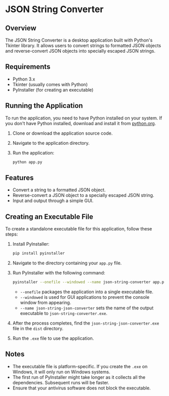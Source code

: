 
# JSON String Converter

## Overview
The JSON String Converter is a desktop application built with Python's Tkinter library. It allows users to convert strings to formatted JSON objects and reverse-convert JSON objects into specially escaped JSON strings.

## Requirements
- Python 3.x
- Tkinter (usually comes with Python)
- PyInstaller (for creating an executable)

## Running the Application
To run the application, you need to have Python installed on your system. If you don't have Python installed, download and install it from [python.org](https://www.python.org/downloads/).

1. Clone or download the application source code.

2. Navigate to the application directory.

3. Run the application:
    ```bash
    python app.py
    ```

## Features
- Convert a string to a formatted JSON object.
- Reverse-convert a JSON object to a specially escaped JSON string.
- Input and output through a simple GUI.

## Creating an Executable File
To create a standalone executable file for this application, follow these steps:

1. Install PyInstaller:
    ```bash
    pip install pyinstaller
    ```

2. Navigate to the directory containing your `app.py` file.

3. Run PyInstaller with the following command:
    ```bash
    pyinstaller --onefile --windowed --name json-string-converter app.py
    ```

    - `--onefile` packages the application into a single executable file.
    - `--windowed` is used for GUI applications to prevent the console window from appearing.
    - `--name json-string-json-converter` sets the name of the output executable to `json-string-converter.exe`.

4. After the process completes, find the `json-string-json-converter.exe` file in the `dist` directory.

5. Run the `.exe` file to use the application.

## Notes
- The executable file is platform-specific. If you create the `.exe` on Windows, it will only run on Windows systems.
- The first run of PyInstaller might take longer as it collects all the dependencies. Subsequent runs will be faster.
- Ensure that your antivirus software does not block the executable.
